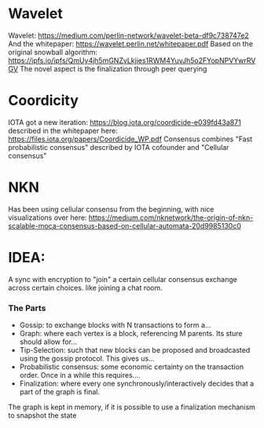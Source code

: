 # Wavelet

Wavelet: https://medium.com/perlin-network/wavelet-beta-df9c738747e2 And the
whitepaper: https://wavelet.perlin.net/whitepaper.pdf Based on the original
snowball algorithm: https://ipfs.io/ipfs/QmUy4jh5mGNZvLkjies1RWM4YuvJh5o2FYopNPVYwrRVGV
The novel aspect is the finalization through peer querying

# Coordicity

IOTA got a new iteration: https://blog.iota.org/coordicide-e039fd43a871 described
in the whitepaper here: https://files.iota.org/papers/Coordicide_WP.pdf
Consensus combines "Fast probabilistic consensus" described by IOTA cofounder
and "Cellular consensus"

# NKN

Has been using cellular consensu from the beginning, with nice visualizations
over here: https://medium.com/nknetwork/the-origin-of-nkn-scalable-moca-consensus-based-on-cellular-automata-20d9985130c0

# IDEA:

A sync with encryption to "join" a certain cellular consensus exchange across certain choices. like joining a chat room.


### The Parts

- Gossip: to exchange blocks with N transactions to form a...
- Graph: where each vertex is a block, referencing M parents. Its sture should allow for...
- Tip-Selection: such that new blocks can be proposed and broadcasted using the gossip protocol. This gives us...
- Probabilistic consensus: some economic certainty on the transaction order. Once in a while this requires....
- Finalization: where every one synchronously/interactively decides that a part of the graph is final.  

The graph is kept in memory, if it is possible to use a finalization mechanism to snapshot the state
